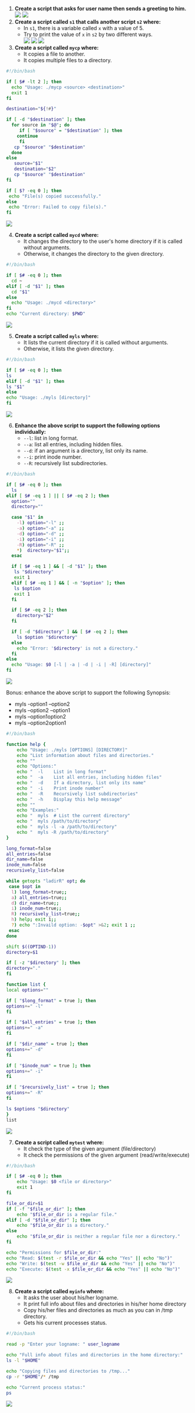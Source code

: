 1. **Create a script that asks for user name then sends a greeting to him.**<br/>
   ![](/pics/VirtualBoxVM_RGlYNpezen.png)
   ![](/pics/VirtualBoxVM_RnqzKEE7pJ.png)
2. **Create a script called `s1` that calls another script `s2` where:**
   - In `s1`, there is a variable called `x` with a value of 5.
   - Try to print the value of `x` in `s2` by two different ways.<br/>
     ![](/pics/VirtualBoxVM_Mw9mbGqjD2.png)
     ![](/pics/VirtualBoxVM_euY6P675xp.png)
     ![](/pics/VirtualBoxVM_zS6YKlEzMS.png)
3. **Create a script called `mycp` where:**
   - It copies a file to another.
   - It copies multiple files to a directory.

```bash
#!/bin/bash

if [ $# -lt 2 ]; then
  echo "Usage: ./mycp <source> <destination>"
  exit 1
fi

destination="${!#}"

if [ -d "$destination" ]; then
  for source in "$@"; do
     if [ "$source" = "$destination" ]; then
	continue
     fi
   cp "$source" "$destination"
  done
else
   source="$1"
   destination="$2"
   cp "$source" "$destination"
fi

if [ $? -eq 0 ]; then
 echo "File(s) copied successfully."
else
 echo "Error: Failed to copy file(s)."
fi
```

![](/pics/VirtualBoxVM_BF9U07S1Cu.png)

4. **Create a script called `mycd` where:**
   - It changes the directory to the user's home directory if it is called without arguments.
   - Otherwise, it changes the directory to the given directory.

```bash
#!/bin/bash

if [ $# -eq 0 ]; then
  cd ~
elif [ -d "$1" ]; then
  cd "$1"
else
  echo "Usage: ./mycd <directory>"
fi
echo "Current directory: $PWD"
```

![](/pics/VirtualBoxVM_QjY6E6CT81.png)

5. **Create a script called `myls` where:**
   - It lists the current directory if it is called without arguments.
   - Otherwise, it lists the given directory.

```bash
#!/bin/bash

if [ $# -eq 0 ]; then
ls
elif [ -d "$1" ]; then
ls "$1"
else
echo "Usage: ./myls [directory]"
fi
```

![](/pics/VirtualBoxVM_CNhJJRuBPu.png)

6. **Enhance the above script to support the following options individually:**
   - `--l`: list in long format.
   - `--a`: list all entries, including hidden files.
   - `--d`: if an argument is a directory, list only its name.
   - `--i`: print inode number.
   - `--R`: recursively list subdirectories.

```bash
#!/bin/bash

if [ $# -eq 0 ]; then
  ls
elif [ $# -eq 1 ] || [ $# -eq 2 ]; then
  option=""
  directory=""

  case "$1" in
    -l) option="-l" ;;
    -a) option="-a" ;;
    -d) option="-d" ;;
    -i) option="-i" ;;
    -R) option="-R" ;;
    *)  directory="$1";;
  esac

  if [ $# -eq 1 ] && [ -d "$1" ]; then
   ls "$directory"
   exit 1
  elif [ $# -eq 1 ] && [ -n "$option" ]; then
   ls $option
   exit 1
  fi

  if [ $# -eq 2 ]; then
    directory="$2"
  fi

  if [ -d "$directory" ] && [ $# -eq 2 ]; then
    ls $option "$directory"
  else
    echo "Error: '$directory' is not a directory."
  fi
else
  echo "Usage: $0 [-l | -a | -d | -i | -R] [directory]"
fi
```

![](/pics/VirtualBoxVM_CS9OFiIv8m.png)

Bonus: enhance the above script to support the following Synopsis:

- myls -option1 –option2
- myls –option2 –option1
- myls –option1option2
- myls –option2option1

```bash
#!/bin/bash

function help {
    echo "Usage: ./myls [OPTIONS] [DIRECTORY]"
    echo "List information about files and directories."
    echo ""
    echo "Options:"
    echo "  -l    List in long format"
    echo "  -a    List all entries, including hidden files"
    echo "  -d    If a directory, list only its name"
    echo "  -i    Print inode number"
    echo "  -R    Recursively list subdirectories"
    echo "  -h    Display this help message"
    echo ""
    echo "Examples:"
    echo "  myls  # List the current directory"
    echo "  myls /path/to/directory"
    echo "  myls -l -a /path/to/directory"
    echo "  myls -R /path/to/directory"
}

long_format=false
all_entries=false
dir_name=false
inode_num=false
recursively_list=false

while getopts "ladirR" opt; do
 case $opt in
  l) long_format=true;;
  a) all_entries=true;;
  d) dir_name=true;;
  i) inode_num=true;;
  R) recursively_list=true;;
  h) help; exit 1;;
  ?) echo ":Invaild option: -$opt" >&2; exit 1 ;;
 esac
done

shift $((OPTIND-1))
directory=$1

if [ -z "$directory" ]; then
directory="."
fi

function list {
local options=""

if [ "$long_format" = true ]; then
options+=" -l"
fi

if [ "$all_entries" = true ]; then
options+=" -a"
fi

if [ "$dir_name" = true ]; then
options+=" -d"
fi

if [ "$inode_num" = true ]; then
options+=" -i"
fi

if [ "$recursively_list" = true ]; then
options+=" -R"
fi

ls $options "$directory"
}
list
```

![](/pics/VirtualBoxVM_iBKfoKnRnF.png)

7. **Create a script called `mytest` where:**
   - It check the type of the given argument (file/directory)
   - It check the permissions of the given argument (read/write/execute)

```bash
#!/bin/bash

if [ $# -eq 0 ]; then
    echo "Usage: $0 <file or directory>"
    exit 1
fi

file_or_dir=$1
if [ -f "$file_or_dir" ]; then
    echo "$file_or_dir is a regular file."
elif [ -d "$file_or_dir" ]; then
    echo "$file_or_dir is a directory."
else
    echo "$file_or_dir is neither a regular file nor a directory."
fi

echo "Permissions for $file_or_dir:"
echo "Read: $(test -r $file_or_dir && echo "Yes" || echo "No")"
echo "Write: $(test -w $file_or_dir && echo "Yes" || echo "No")"
echo "Execute: $(test -x $file_or_dir && echo "Yes" || echo "No")"
```

![](/pics/VirtualBoxVM_q2eQmUztGj.png)

8. **Create a script called `myinfo` where:**
   - It asks the user about his/her logname.
   - It print full info about files and directories in his/her home directory
   - Copy his/her files and directories as much as you can in /tmp directory.
   - Gets his current processes status.

```bash
#!/bin/bash

read -p "Enter your logname: " user_logname

echo "Full info about files and directories in the home directory:"
ls -l "$HOME"

echo "Copying files and directories to /tmp..."
cp -r "$HOME"/* /tmp

echo "Current process status:"
ps
```

![](/pics/VirtualBoxVM_d6EDqUvQiU.png)
